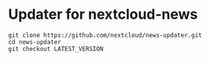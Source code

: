 # Updater for nextcloud-news

```
git clone https://github.com/nextcloud/news-updater.git
cd news-updater
git checkout LATEST_VERSION
```
